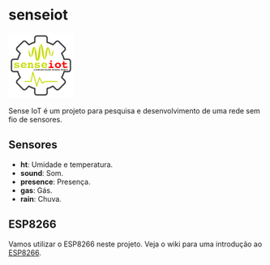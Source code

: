 senseiot
========

[![logo](https://raw.githubusercontent.com/Garagem-Hacker/senseiot/master/sense_iot2_128x128.png)](https://github.com/Garagem-Hacker/senseiot)

Sense IoT é um projeto para pesquisa e desenvolvimento de uma rede sem fio de
sensores.


Sensores
--------

* **ht**: Umidade e temperatura.
* **sound**: Som.
* **presence**: Presença.
* **gas**: Gás.
* **rain**: Chuva.


ESP8266
-------

Vamos utilizar o ESP8266 neste projeto.
Veja o wiki para uma introdução ao
[ESP8266](https://github.com/Garagem-Hacker/senseiot/wiki).
